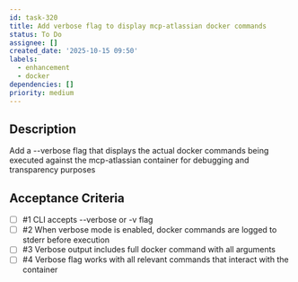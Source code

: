 ```yaml
---
id: task-320
title: Add verbose flag to display mcp-atlassian docker commands
status: To Do
assignee: []
created_date: '2025-10-15 09:50'
labels:
  - enhancement
  - docker
dependencies: []
priority: medium
---
```


## Description

<!-- SECTION:DESCRIPTION:BEGIN -->
Add a --verbose flag that displays the actual docker commands being executed against the mcp-atlassian container for debugging and transparency purposes
<!-- SECTION:DESCRIPTION:END -->

## Acceptance Criteria
<!-- AC:BEGIN -->
- [ ] #1 CLI accepts --verbose or -v flag
- [ ] #2 When verbose mode is enabled, docker commands are logged to stderr before execution
- [ ] #3 Verbose output includes full docker command with all arguments
- [ ] #4 Verbose flag works with all relevant commands that interact with the container
<!-- AC:END -->
